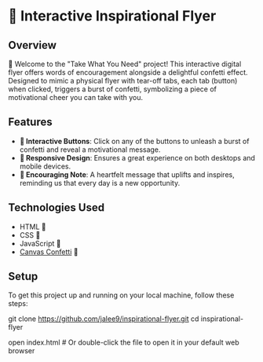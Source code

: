 # 🌟 Interactive Inspirational Flyer

## Overview
👋 Welcome to the "Take What You Need" project! This interactive digital flyer offers words of encouragement alongside a delightful confetti effect. Designed to mimic a physical flyer with tear-off tabs, each tab (button) when clicked, triggers a burst of confetti, symbolizing a piece of motivational cheer you can take with you.

## Features
- **🔘 Interactive Buttons**: Click on any of the buttons to unleash a burst of confetti and reveal a motivational message.
- **📱 Responsive Design**: Ensures a great experience on both desktops and mobile devices.
- **💬 Encouraging Note**: A heartfelt message that uplifts and inspires, reminding us that every day is a new opportunity.

## Technologies Used
- HTML 📝
- CSS 🎨
- JavaScript 📜
- [Canvas Confetti](https://www.npmjs.com/package/canvas-confetti) 🎉

## Setup
To get this project up and running on your local machine, follow these steps:

git clone https://github.com/jalee9/inspirational-flyer.git
cd inspirational-flyer

open index.html # Or double-click the file to open it in your default web browser

